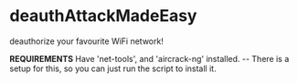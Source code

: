 # deauthAttackMadeEasy
deauthorize your favourite WiFi network!

**REQUIREMENTS**
Have 'net-tools', and 'aircrack-ng' installed. -- There is a setup for this, so you can just run the script to install it.
